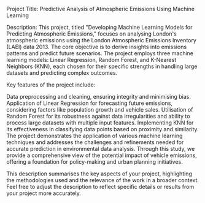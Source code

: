 Project Title: Predictive Analysis of Atmospheric Emissions Using Machine Learning

Description:
This project, titled "Developing Machine Learning Models for Predicting Atmospheric Emissions," focuses on analysing London's atmospheric emissions using the 
London Atmospheric Emissions Inventory (LAEI) data 2013. The core objective is to derive insights into emissions patterns and predict future scenarios. 
The project employs three machine learning models: Linear Regression, Random Forest, and K-Nearest Neighbors (KNN), each chosen for their specific strengths 
in handling large datasets and predicting complex outcomes.

Key features of the project include:

Data preprocessing and cleaning, ensuring integrity and minimising bias.
Application of Linear Regression for forecasting future emissions, considering factors like population growth and vehicle sales.
Utilisation of Random Forest for its robustness against data irregularities and ability to process large datasets with multiple input features.
Implementing KNN for its effectiveness in classifying data points based on proximity and similarity.
The project demonstrates the application of various machine learning techniques and addresses the challenges and refinements needed for accurate prediction 
in environmental data analysis. Through this study, we provide a comprehensive view of the potential impact of vehicle emissions, offering 
a foundation for policy-making and urban planning initiatives.

This description summarises the key aspects of your project, highlighting the methodologies used and the relevance of the work in a broader context. Feel free to adjust the description to reflect specific details or results from your project more accurately.





